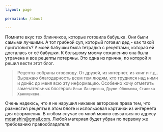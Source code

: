 ```yaml
---
layout: page

permalink: /about

---
```


<div class="row justify-content-between">

<p>Помните вкус тех блинчиков, которые готовила бабушка. Они были самыми лучшими. А тот грибной суп, который готовил дед - как такой приготовить? У моей бабушки была тетрадка с рецептами, которая ей досталась от её бабушки. К большому моему сожалению она была утрачена и все рецепты потеряны. Это одна из причин, по которой я решил вести этот блог.</p>

</div>

>Рецепты собраны отовсюду. От друзей, из интернет, из книг и т.д.. Выражаю благодарность всем тем людям, кто трудился над ними и донёс до меня всю эту информацию. Особенно хочу отметить замечательных блогеров: `Илью Лазерсона`, `Друже Обломова`, `Сталика Ханкишиева`.

Очень надеюсь, что я не нарушил никакие авторские права тем, что разместил рецепты в этом блоге и использовал картинки из интернета для оформления. В любом случае со мной можно связаться по адресу [mdanshin@gmail.com](mailto:mdanshin@gmail.com). Любой материал будет убран по первому же требованию правообладателя.